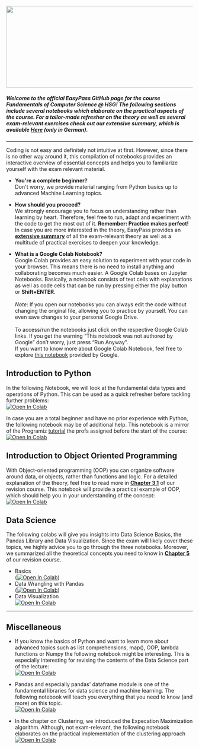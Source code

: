 <a href="https://easypass.shop/shopping/">
<p align="center">
  <img width="550" height="220" src=/Resources/Easypass_black.svg?raw=true>
</p>
</a>


##### Welcome to the **official EasyPass GitHub** page for the course Fundamentals of Computer Science @ HSG! The following sections include several notebooks which elaborate on the practical aspects of the course. For a tailor-made refresher on the theory as well as several exam-relevant exercises check out our extensive summary, which is available [Here](https://easypass.shop/shopping) (only in German).
---

Coding is not easy and definitely not intuitive at first. However, since there is no other way around it, this compilation of notebooks provides an interactive overview of essential concepts and helps you to familiarize yourself with the exam relevant material.

- **You're a complete beginner?**<br>
Don't worry, we provide material ranging from Python basics up to advanced Machine Learning topics.


- **How should you proceed?**<br>
We strongly encourage you to focus on understanding rather than learning by heart. Therefore, feel free to run, adapt and experiment with the code to get the most out of it. **Remember: Practice makes perfect!** <br>
In case you are more interested in the theory, EasyPass provides an [**extensive summary**](https://easypass.shop/shopping) of all the exam-relevant theory as well as a multitude of practical exercises to deepen your knowledge. <br>

- **What is a Google Colab Notebook?** <br> 
Google Colab provides an easy solution to experiment with your code in your browser. This means there is no need to install anything and collaborating becomes much easier. A Google Colab bases on Jupyter Notebooks. Basically, a notebook consists of text cells with explanations as well as code cells that can be run by pressing either the play button or **Shift+ENTER**. <br><br>
*Note*: If you open our notebooks you can always edit the code without changing the original file, allowing you to practice by yourself. You can even save changes to your personal Google Drive. <br><br>
To access/run the notebooks just click on the respective Google Colab links. If you get the warning  “This notebook was not authored by Google” don’t worry, just press “Run Anyway”.<br>If you want to know more about Google Colab Notebook, feel free to explore [this notebook](https://colab.research.google.com/notebooks/intro.ipynb) provided by Google.


## Introduction to Python
In the following Notebook, we will look at the fundamental data types and operations of Python. This can be used as a quick refresher before tackling further problems: <br>
[![Open In Colab](https://colab.research.google.com/assets/colab-badge.svg)](https://colab.research.google.com/github/WahlerP/csfundamentals-hsg/blob/master/Coding_Crashcourse.ipynb)


In case you are a total beginner and have no prior experience with Python, the following notebook may be of additional help. This notebook is a mirror of the Programiz [tutorial](https://www.programiz.com/python-programming/first-program) the profs assigned before the start of the course: <br>
[![Open In Colab](https://colab.research.google.com/assets/colab-badge.svg)](https://colab.research.google.com/github/WahlerP/csfundamentals-hsg/blob/master/code00_Python_Introduction.ipynb)


## Introduction to Object Oriented Programming
With Object-oriented programming (OOP) you can organize software around data, or objects, rather than functions and logic. For a detailed explanation of the theory, feel free to read more in [**Chapter 3.1**](https://easypass.shop/shopping) of our revision course. This notebook will provide a practical example of OOP, which should help you in your understanding of the concept: <br>[![Open In Colab](https://colab.research.google.com/assets/colab-badge.svg)](https://colab.research.google.com/github/WahlerP/csfundamentals-hsg/blob/master/OOP.ipynb)


## Data Science
The following colabs will give you insights into Data Science Basics, the Pandas Library and Data Visualization. Since the exam will likely cover these topics, we highly advice you to go through the three notebooks. Moreover, we summarized all the theoretical concepts you need to know in [**Chapter 5**](https://easypass.shop/shopping) of our revision course.
- Basics <br>([![Open In Colab](https://colab.research.google.com/assets/colab-badge.svg)](https://colab.research.google.com/github/WahlerP/csfundamentals-hsg/blob/master/Data_Science.ipynb))
- Data Wrangling with Pandas <br> ([![Open In Colab](https://colab.research.google.com/assets/colab-badge.svg)](https://colab.research.google.com/github/WahlerP/csfundamentals-hsg/blob/master/Data_Wrangling_with_Pandas.ipynb))
- Data Visualization <br> [![Open In Colab](https://colab.research.google.com/assets/colab-badge.svg)](https://colab.research.google.com/github/WahlerP/csfundamentals-hsg/blob/master/Data_Visualization.ipynb) 

---
## Miscellaneous
- If you know the basics of Python and want to learn more about advanced topics such as list comprehensions, map(), OOP, lambda functions or Numpy the following notebook might be interesting. This is especially interesting for revising the contents of the Data Science part of the lecture:<br>
[![Open In Colab](https://colab.research.google.com/assets/colab-badge.svg)](https://colab.research.google.com/github/WahlerP/csfundamentals-hsg/blob/master/code02_Python_4_DS.ipynb)

- Pandas and especially pandas' dataframe module is one of the fundamental libraries for data science and machine learning. The following notebook will teach you everything that you need to know (and more) on this topic.<br>
[![Open In Colab](https://colab.research.google.com/assets/colab-badge.svg)](https://colab.research.google.com/github/EasyPass-HSG/CS/blob/master/Series_and_DataFrame_v2.ipynb)
- In the chapter on Clustering, we introduced the Expecation Maximization algorithm. Although, not exam-relevant, the following notebook elaborates on the practical implementation of the clustering approach <br>[![Open In Colab](https://colab.research.google.com/assets/colab-badge.svg)](https://colab.research.google.com/github/WahlerP/csfundamentals-hsg/blob/master/em_notebook.ipynb)





